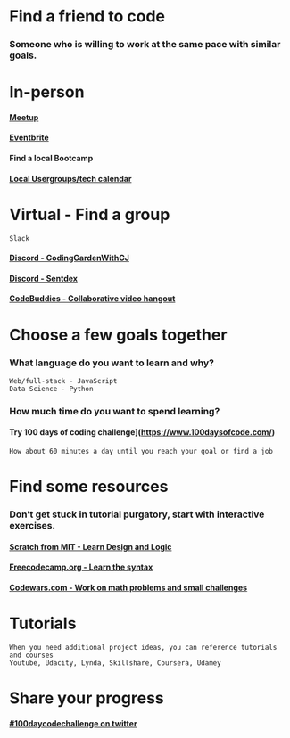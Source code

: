 
# Find a friend to code 
### Someone who is willing to work at the same pace with similar goals.

# In-person
#### [Meetup](https://www.meetup.com/)
#### [Eventbrite](https://www.eventbrite.com/)
#### Find a local Bootcamp
#### [Local Usergroups/tech calendar](http://calagator.org/)

# Virtual - Find a group
    Slack 
#### [Discord - CodingGardenWithCJ](https://coding.garden/discord) 
#### [Discord - Sentdex](https://discord.gg/sentdex)
#### [CodeBuddies - Collaborative video hangout](https://codebuddies.org/hangouts)

# Choose a few goals together

### What language do you want to learn and why?
    Web/full-stack - JavaScript
    Data Science - Python

### How much time do you want to spend learning?
#### Try 100 days of coding challenge](https://www.100daysofcode.com/)
    How about 60 minutes a day until you reach your goal or find a job

# Find some resources

### Don’t get stuck in tutorial purgatory, start with interactive exercises.
#### [Scratch from MIT - Learn Design and Logic](https://scratch.mit.edu/)
#### [Freecodecamp.org - Learn the syntax](https://www.freecodecamp.org/)
#### [Codewars.com - Work on math problems and small challenges](https://www.codewars.com/)

# Tutorials
    When you need additional project ideas, you can reference tutorials and courses
    Youtube, Udacity, Lynda, Skillshare, Coursera, Udamey

# Share your progress
#### [#100daycodechallenge on twitter](https://www.100daysofcode.com/)




